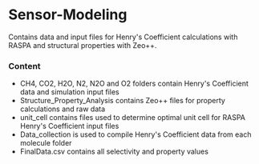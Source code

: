 # Sensor-Modeling

Contains data and input files for Henry's Coefficient calculations with RASPA and structural properties with Zeo++.

### Content

* CH4, CO2, H2O, N2, N2O and O2 folders contain Henry's Coefficient data and simulation input files
* Structure_Property_Analysis contains Zeo++ files for property calculations and raw data
* unit_cell contains files used to determine optimal unit cell for RASPA Henry's Coefficient input files
* Data_collection is used to compile Henry's Coefficient data from each molecule folder
* FinalData.csv contains all selectivity and property values


